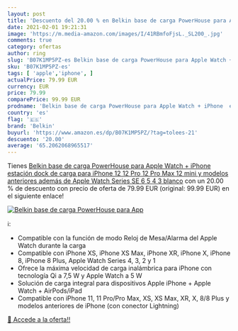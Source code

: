 ```yaml
---
layout: post
title: 'Descuento del 20.00 % en Belkin base de carga PowerHouse para App'
date: 2021-02-01 19:21:31
image: 'https://m.media-amazon.com/images/I/41RBmfoFjsL._SL200_.jpg'
comments: true
category: ofertas
author: ring
slug: 'B07K1MP5PZ-es Belkin base de carga PowerHouse para Apple Watch + iPhone...'
sku: 'B07K1MP5PZ-es'
tags: [ 'apple','iphone', ]
actualPrice: 79.99 EUR
currency: EUR
price: 79.99
comparePrice: 99.99 EUR
prodname: 'Belkin base de carga PowerHouse para Apple Watch + iPhone  estación dock de carga para iPhone 12  12 Pro  12 Pro Max  12 mini y modelos anteriores además de Apple Watch Series SE  6  5  4  3  blanco'
country: 'es'
flag: '🇪🇸'
brand: 'Belkin'
buyurl: 'https://www.amazon.es/dp/B07K1MP5PZ/?tag=tolees-21'
descuento: '20.00'
average: '65.2062068965517'
---
```


Tienes [Belkin base de carga PowerHouse para Apple Watch + iPhone  estación dock de carga para iPhone 12  12 Pro  12 Pro Max  12 mini y modelos anteriores además de Apple Watch Series SE  6  5  4  3  blanco](https://www.amazon.es/dp/B07K1MP5PZ/?tag=tolees-21) con un 20.00 % de descuento con precio de oferta de 79.99 EUR (original: 99.99 EUR) en el siguiente enlace!

[![Belkin base de carga PowerHouse para App](https://m.media-amazon.com/images/I/41RBmfoFjsL._SL200_.jpg)](https://www.amazon.es/dp/B07K1MP5PZ/?tag=tolees-21)

ℹ️:

- Compatible con la función de modo Reloj de Mesa/Alarma del Apple Watch durante la carga
- Compatible con iPhone XS, iPhone XS Max, iPhone XR, iPhone X, iPhone 8, iPhone 8 Plus, Apple Watch Series 4, 3, 2 y 1
- Ofrece la máxima velocidad de carga inalámbrica para iPhone con tecnología Qi a 7,5 W y Apple Watch a 5 W
- Solución de carga integral para dispositivos Apple iPhone + Apple Watch + AirPods/iPad
- Compatible con iPhone 11, 11 Pro/Pro Max, XS, XS Max, XR, X, 8/8 Plus y modelos anteriores de iPhone (con conector Lightning)

[🛒 Accede a la oferta!!](https://www.amazon.es/dp/B07K1MP5PZ/?tag=tolees-21)
